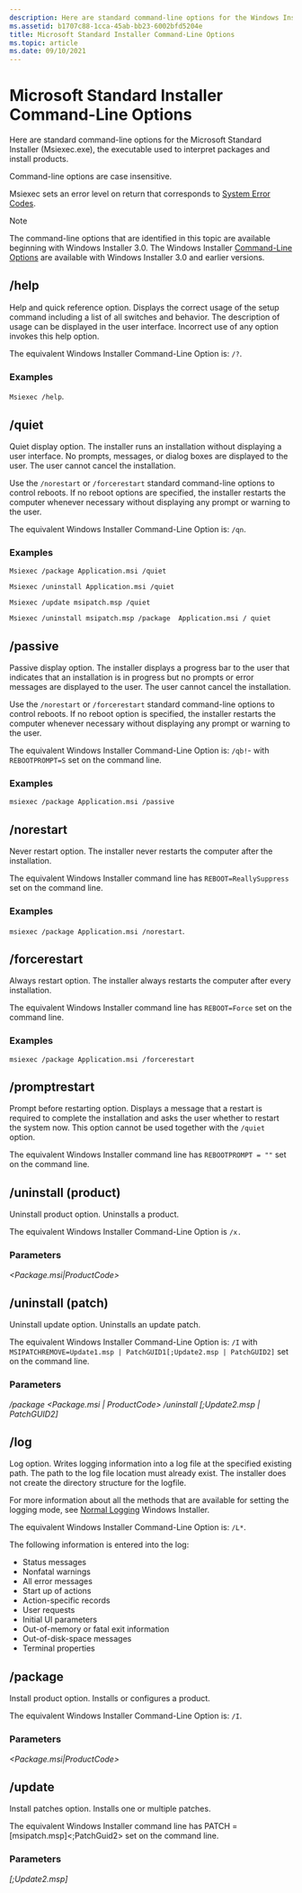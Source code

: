 ```yaml
---
description: Here are standard command-line options for the Windows Installer (Msiexec.exe), the executable used for interpreting packages and installing programs. 
ms.assetid: b1707c88-1cca-45ab-bb23-6002bfd5204e
title: Microsoft Standard Installer Command-Line Options
ms.topic: article
ms.date: 09/10/2021
---
```


# Microsoft Standard Installer Command-Line Options

Here are standard command-line options for the Microsoft Standard Installer (Msiexec.exe), the executable used to interpret packages and install products.

Command-line options are case insensitive.

Msiexec  sets an error level on return that corresponds to [System Error Codes](../debug/system-error-codes.md).

> [!NOTE]
> The command-line options that are identified in this topic are available beginning with Windows Installer 3.0. The Windows Installer [Command-Line Options](command-line-options.md) are available with Windows Installer 3.0 and earlier versions.

## /help

Help and quick reference option. Displays the correct usage of the setup command including a list of all switches and behavior. The description of usage can be displayed in the user interface. Incorrect use of any option invokes this help option.

The equivalent Windows Installer Command-Line Option is: `/?`.

### Examples

`Msiexec /help`.

## /quiet

Quiet display option. The installer runs an installation without displaying a user interface. No prompts, messages, or dialog boxes are displayed to the user. The user cannot cancel the installation.

Use the `/norestart` or `/forcerestart` standard command-line options to control reboots. If no reboot options are specified, the installer restarts the computer whenever necessary without displaying any prompt or warning to the user.

The equivalent Windows Installer Command-Line Option is: `/qn`.

### Examples

`Msiexec /package Application.msi /quiet`

`Msiexec /uninstall Application.msi /quiet`

`Msiexec /update msipatch.msp /quiet`

`Msiexec /uninstall msipatch.msp /package  Application.msi / quiet`

## /passive

Passive display option. The installer displays a progress bar to the user that indicates that an installation is in progress but no prompts or error messages are displayed to the user. The user cannot cancel the installation.

Use the `/norestart` or `/forcerestart` standard command-line options to control reboots. If no reboot option is specified, the installer restarts the computer whenever necessary without displaying any prompt or warning to the user.

 The equivalent Windows Installer Command-Line Option is: `/qb!`- with `REBOOTPROMPT=S` set on the command line.

### Examples
`msiexec /package Application.msi /passive`

## /norestart
Never restart option. The installer never restarts the computer after the installation.

The equivalent Windows Installer command line has `REBOOT=ReallySuppress` set on the command line.

### Examples
`msiexec /package Application.msi /norestart`.

## /forcerestart

Always restart option. The installer always restarts the computer after every installation.

The equivalent Windows Installer command line has `REBOOT=Force` set on the command line.

### Examples

`msiexec /package Application.msi /forcerestart`

## /promptrestart

Prompt before restarting option. Displays a message that a restart is required to complete the installation and asks the user whether to restart the system now. This option cannot be used together with the `/quiet` option.

The equivalent Windows Installer command line has `REBOOTPROMPT = ""` set on the command line.

## /uninstall (product)

Uninstall product option. Uninstalls a product.

The equivalent Windows Installer Command-Line Option is `/x.`

### Parameters

*<Package.msi|ProductCode>*


## /uninstall (patch)

Uninstall update option. Uninstalls an update patch.

The equivalent Windows Installer Command-Line Option is: `/I` with `MSIPATCHREMOVE=Update1.msp | PatchGUID1[;Update2.msp | PatchGUID2]` set on the command line.

### Parameters

*/package <Package.msi | ProductCode> /uninstall [;Update2.msp | PatchGUID2]*

## /log

Log option. Writes logging information into a log file at the specified existing path. The path to the log file location must already exist. The installer does not create the directory structure for the logfile.

For more information about all the methods that are available for setting the logging mode, see [Normal Logging](normal-logging.md)  Windows Installer.

The equivalent Windows Installer Command-Line Option is: `/L*`.

The following information is entered into the log:

- Status messages
- Nonfatal warnings
- All error messages
- Start up of actions
- Action-specific records
- User requests
- Initial UI parameters
- Out-of-memory or fatal exit information
- Out-of-disk-space messages
- Terminal properties

## /package

Install product option. Installs or configures a product.

The equivalent Windows Installer Command-Line Option is: `/I`.

### Parameters

*<Package.msi|ProductCode>*

## /update

Install patches option. Installs one or multiple patches.

The equivalent Windows Installer command line has PATCH = [msipatch.msp]<;PatchGuid2> set on the command line.

### Parameters

*[;Update2.msp]*
